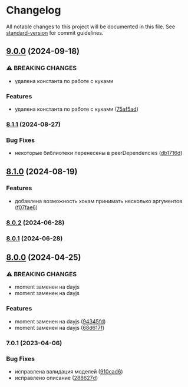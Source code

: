 # Changelog

All notable changes to this project will be documented in this file. See [standard-version](https://github.com/conventional-changelog/standard-version) for commit guidelines.

## [9.0.0](https://github.com/Infomaximum/frontend-utility/compare/v8.1.1...v9.0.0) (2024-09-18)


### ⚠ BREAKING CHANGES

* удалена константа по работе с куками

### Features

* удалена константа по работе с куками ([75af5ad](https://github.com/Infomaximum/frontend-utility/commit/75af5ad440fc8e45302e543f2022204a40e37c95))

### [8.1.1](https://github.com/Infomaximum/frontend-utility/compare/v8.1.0...v8.1.1) (2024-08-27)


### Bug Fixes

* некоторые библиотеки перенесены в peerDependencies ([db1716d](https://github.com/Infomaximum/frontend-utility/commit/db1716dd6f63427cc17b4155116662db50e2d875))

## [8.1.0](https://github.com/Infomaximum/frontend-utility/compare/v8.0.2...v8.1.0) (2024-08-19)


### Features

* добавлена возможность хокам принимать несколько аргументов ([f07fae6](https://github.com/Infomaximum/frontend-utility/commit/f07fae64264459fb3d1acdbb236540cbe0c00e52))

### [8.0.2](https://github.com/Infomaximum/frontend-utility/compare/v8.0.1...v8.0.2) (2024-06-28)

### [8.0.1](https://github.com/Infomaximum/frontend-utility/compare/v8.0.0...v8.0.1) (2024-06-28)

## [8.0.0](https://github.com/Infomaximum/frontend-utility/compare/v7.0.1...v8.0.0) (2024-04-25)


### ⚠ BREAKING CHANGES

* moment заменен на dayjs
* moment заменен на dayjs

### Features

* moment заменен на dayjs ([94345fd](https://github.com/Infomaximum/frontend-utility/commit/94345fd14a8db441c4acbe1290e802189b4e1cc2))
* moment заменен на dayjs ([68d617f](https://github.com/Infomaximum/frontend-utility/commit/68d617fdc1e0b8076bee73bb2ab103c752b46f70))

### 7.0.1 (2023-04-06)


### Bug Fixes

* исправлена валидация моделей ([910cad6](https://github.com/Infomaximum/frontend-utility/commit/910cad6d3b8367b09681d38f68fae44adae1779a))
* исправлено описание ([288627d](https://github.com/Infomaximum/frontend-utility/commit/288627d283f4d248b37cead8d2dcdb2be16a21a0))
